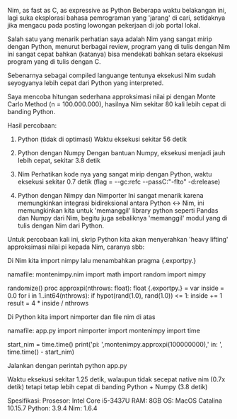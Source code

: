 Nim, as fast as C, as expressive as Python
Beberapa waktu belakangan ini, lagi suka eksplorasi bahasa pemrograman yang 'jarang' di cari, setidaknya jika mengacu pada posting lowongan pekerjaan di job portal lokal.

Salah satu yang menarik perhatian saya adalah Nim yang sangat mirip dengan Python, menurut berbagai review, program yang di tulis dengan Nim ini sangat cepat bahkan (katanya) bisa mendekati bahkan setara eksekusi program yang di tulis dengan C.

Sebenarnya sebagai compiled languange tentunya eksekusi Nim sudah seyogyanya lebih cepat dari Python yang interpreted.

Saya mencoba hitungan sederhana approksimasi nilai pi dengan Monte Carlo Method (n = 100.000.000), hasilnya Nim sekitar 80 kali lebih cepat di banding Python.

Hasil percobaan:
1. Python (tidak di optimasi)
Waktu eksekusi sekitar 56 detik

2. Python dengan Numpy
Dengan bantuan Numpy, eksekusi menjadi jauh lebih cepat, sekitar 3.8 detik

3. Nim
Perhatikan kode nya yang sangat mirip dengan Python, waktu eksekusi sekitar 0.7 detik (flag = --gc:refc --passC:"-flto" -d:release)

4. Python dengan Nimpy dan Nimporter 
Ini sangat menarik karena memungkinkan integrasi bidireksional antara Python <-> Nim, ini memungkinkan kita untuk 'memanggil' library python seperti Pandas dan Numpy dari Nim, begitu juga sebaliknya 'memanggil' modul yang di tulis dengan Nim dari Python.

Untuk percobaan kali ini, skrip Python kita akan menyerahkan 'heavy lifting' approksimasi nilai pi kepada Nim, caranya sbb:

Di Nim kita import nimpy lalu menambahkan pragma {.exportpy.}

namafile: montenimpy.nim
import math
import random 
import nimpy

randomize()
proc approxpi(nthrows: float): float {.exportpy.} =
  var inside = 0.0
  for i in 1..int64(nthrows):
    if hypot(rand(1.0), rand(1.0)) <= 1:
      inside += 1
  result = 4 * inside / nthrows


Di Python kita import nimporter dan file nim di atas

namafile: app.py
import nimporter
import montenimpy
import time

start_nim = time.time()
print('pi: ',montenimpy.approxpi(100000000),' in: ', time.time() - start_nim)

Jalankan dengan perintah python app.py

Waktu eksekusi sekitar 1.25 detik, walaupun tidak secepat native nim (0.7x detik) tetapi tetap lebih cepat di banding Python + Numpy (3.8 detik)


Spesifikasi:
Prosesor: Intel Core i5-3437U
RAM: 8GB
OS: MacOS Catalina 10.15.7
Python: 3.9.4
Nim: 1.6.4